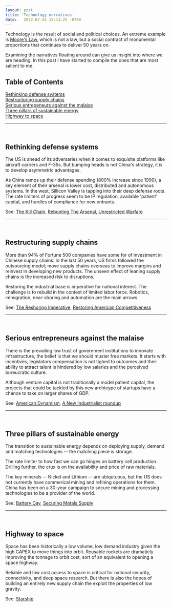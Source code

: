 ```yaml
---
layout: post
title: 'Technology narratives'
date:   2022-07-24 15:13:25 -0700
---
```


Technology is the result of social and political choices. An extreme example is [Moore's Law](https://en.wikipedia.org/wiki/Moore%27s_law), which is not a law, but a social contract of monumental proportions that continues to deliver 50 years on. 

Examining the narratives floating around can give us insight into where we are heading. In this post I have started to compile the ones that are most salient to me. 

<h2>Table of Contents</h2>

[Rethinking defense systems](#rethinking-defense-systems)  
[Restructuring supply chains](#restructuring-supply-chains)  
[Serious entrepeneurs against the malaise](#serious-entrepreneurs-against-the-malaise)   
[Three pillars of sustainable energy](#three-pillars-of-sustainable-energy)  
[Highway to space](#highway-to-space)  

---
&nbsp;
## **Rethinking defense systems**
The US is ahead of its adversaries when it comes to exquisite platforms like aircraft carriers and F-35s. But bumping heads is not China's strategy, it is to develop asymmetric advantages. 

As China ramps up their defense spending (800% increase since 1990), a key element of their arsenal is lower cost, distributed and autonomous systems. In the west, Sillicon Valley is tapping into their deep defense roots. The rate limiters of progress seem to be IP regulation, available 'patient' capital, and hurdles of compliance for new entrants.  

See: [The Kill Chain](https://www.amazon.com/dp/B07W5DH8M6/ref=dp-kindle-redirect?_encoding=UTF8&btkr=1), [Rebooting The Arsenal](https://www.rebootingthearsenal.com/), [Unrestricted Warfare](https://en.wikipedia.org/wiki/Unrestricted_Warfare)

---
&nbsp;
## **Restructuring supply chains**
More than 94% of Fortune 500 companies have some for of investment in Chinese supply chains. In the last 50 years, US firms followed the outsourcing model; move supply chains overseas to improve margins and reinvest in developing new products. The unseen effect of leaning supply chains is the increased risk to disruptions.

Restoring the industrial base is imperative for national interest. The challenge is to rebuild in the context of limited labor force. Robotics, immigration, near-shoring and automation are the main arrows.

See: [The Reshoring Imperative](https://americanaffairsjournal.org/2021/11/the-reshoring-imperative/), [Restoring American Competitiveness](https://hbr.org/2009/07/restoring-american-competitiveness)

---
&nbsp;
## **Serious entrepreneurs against the malaise**
There is the prevailing low trust of government institutions to innovate infrastructure, the belief is that we should muster free markets. It starts with incentives, legislators compensation is not tighed to outcomes and their ability to attract talent is hindered by low salaries and the perceived bureucratic culture. 

Although venture capital is not traditionally a model patient capital, the projects that could be tackled by this new archteype of startups have a chance to take on larger shares of GDP.  

See: [American Dynamism](https://future.com/building-american-dynamism/), [A New Industrialist roundup](https://noahpinion.substack.com/p/a-new-industrialist-roundup)

---
&nbsp;
## **Three pillars of sustainable energy**
The transition to sustainable energy depends on deploying supply, demand and matching technologies -- the matching piece is storage. 

The rate limiter to how fast we can go hinges on battery cell production. Drilling further, the crux is on the availability and price of raw materials. 

The key minerals -- Nickel and Lithium -- are ubiqutuous, but the US does not currently have commerical mining and refining operations for them. China has been on a 30-year campaign to secure mining and processing technologies to be a provider of the world. 

See: [Battery Day](https://www.youtube.com/watch?v=l6T9xIeZTds), [Securing Metals Supply](https://open.spotify.com/episode/7eGG2ue1roosknotn7S5K9?si=cd1728ea69d74c23)

---
&nbsp;
## **Highway to space**
Space has been historically a low volume, low demand industry given the high CAPEX to move things into orbit. Reusable rockets are dramaticly improving the tonnage to orbit cost, sort of an equivalent to opening a space highway. 

Reliable and low cost access to space is critical for national security, connectivity, and deep space research. But there is also the hopes of building an entirely new supply chain the exploit the properties of low gravity. 

See: [Starship](https://en.wikipedia.org/wiki/SpaceX_Starship)

